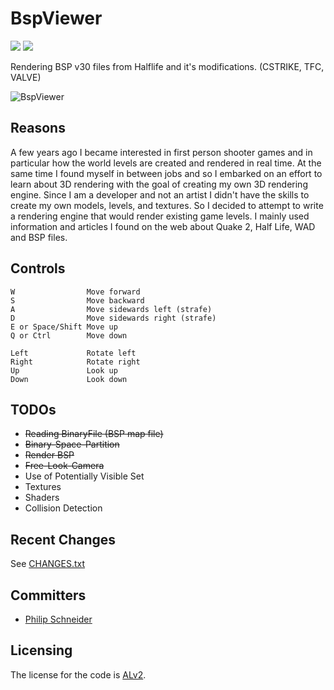 # BspViewer

![](https://img.shields.io/badge/.net-v4.5.2-blue.svg)
![](https://img.shields.io/badge/build-passing-green.svg)

Rendering BSP v30 files from Halflife and it's modifications. (CSTRIKE, TFC, VALVE)

![BspViewer](https://github.com/PSneijder/BspViewer/blob/master/Assets/BspViewer.gif)

## Reasons

A few years ago I became interested in first person shooter games and in particular how the world levels are created and rendered in real time. At the same time I found myself in between jobs and so I embarked on an effort to learn about 3D rendering with the goal of creating my own 3D rendering engine. Since I am a developer and not an artist I didn't have the skills to create my own models, levels, and textures. So I decided to attempt to write a rendering engine that would render existing game levels. I mainly used information and articles I found on the web about Quake 2, Half Life, WAD and BSP files.

## Controls
```
W                Move forward
S                Move backward
A                Move sidewards left (strafe)
D                Move sidewards right (strafe)
E or Space/Shift Move up
Q or Ctrl        Move down

Left             Rotate left
Right            Rotate right
Up               Look up
Down             Look down
```

## TODOs
* <strike>Reading BinaryFile (BSP map file)</strike>
* <strike>Binary-Space-Partition</strike>
* <strike>Render BSP</strike>
* <strike>Free-Look-Camera</strike>
* Use of Potentially Visible Set
* Textures
* Shaders
* Collision Detection

## Recent Changes
See [CHANGES.txt](CHANGES.txt)

## Committers
* [Philip Schneider](https://github.com/PSneijder)

## Licensing
The license for the code is [ALv2](http://www.apache.org/licenses/LICENSE-2.0.html).
